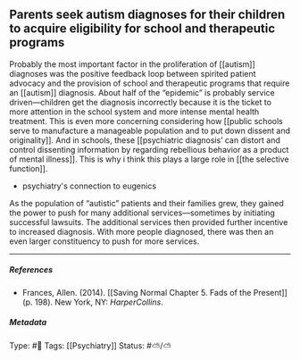 ## Parents seek autism diagnoses for their children to acquire eligibility for school and therapeutic programs  # 

Probably the most important factor in the proliferation of [[autism]] diagnoses was the positive feedback loop between spirited patient advocacy and the provision of school and therapeutic programs that require an [[autism]] diagnosis. 
About half of the “epidemic” is probably service driven—children get the diagnosis incorrectly because it is the ticket to more attention in the school system and more intense mental health treatment. This is even more concerning considering how [[public schools serve to manufacture a manageable population and to put down dissent and originality]]. And in schools, these [[psychiatric diagnosis’ can distort and control dissenting information by regarding rebellious behavior as a product of mental illness]]. This is why i think this plays a large role in [[the selective function]].

- psychiatry's connection to eugenics

As the population of “autistic” patients and their families grew, they gained the power to push for many additional services—sometimes by initiating successful lawsuits. The additional services then provided further incentive to increased diagnosis. With more people diagnosed, there was then an even larger constituency to push for more services.

___

##### References

- Frances, Allen. (2014). [[Saving Normal Chapter 5. Fads of the Present]] (p. 198). New York, NY: _HarperCollins_.

##### Metadata

Type: #🔴 
Tags: [[Psychiatry]]
Status: #⛅️/⛅️ 